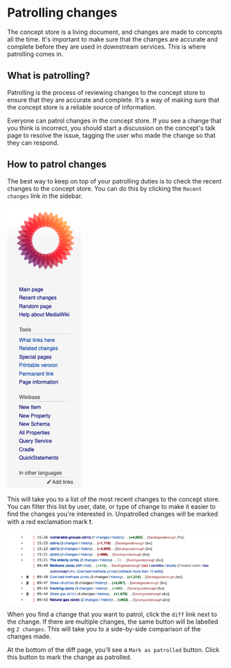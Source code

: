 # Patrolling changes

The concept store is a living document, and changes are made to concepts all the time. It's important to make sure that the changes are accurate and complete before they are used in downstream services. This is where patrolling comes in.

## What is patrolling?

Patrolling is the process of reviewing changes to the concept store to ensure that they are accurate and complete. It's a way of making sure that the concept store is a reliable source of information.

Everyone can patrol changes in the concept store. If you see a change that you think is incorrect, you should start a discussion on the concept's talk page to resolve the issue, tagging the user who made the change so that they can respond.

## How to patrol changes

The best way to keep on top of your patrolling duties is to check the recent changes to the concept store. You can do this by clicking the `Recent changes` link in the sidebar.

![The default wikibase sidebar, with a link to the "Recent changes" section in the first section](./images/sidebar.png)

This will take you to a list of the most recent changes to the concept store. You can filter this list by user, date, or type of change to make it easier to find the changes you're interested in. Unpatrolled changes will be marked with a red exclamation mark ❗️.

![A screenshot of the recent changes page in wikibase, with a list of changes and a red exclamation mark next to unpatrolled changes](./images/recent-changes.png)

When you find a change that you want to patrol, click the `diff` link next to the change. If there are multiple changes, the same button will be labelled eg `2 changes`. This will take you to a side-by-side comparison of the changes made.

At the bottom of the diff page, you'll see a `Mark as patrolled` button. Click this button to mark the change as patrolled.
